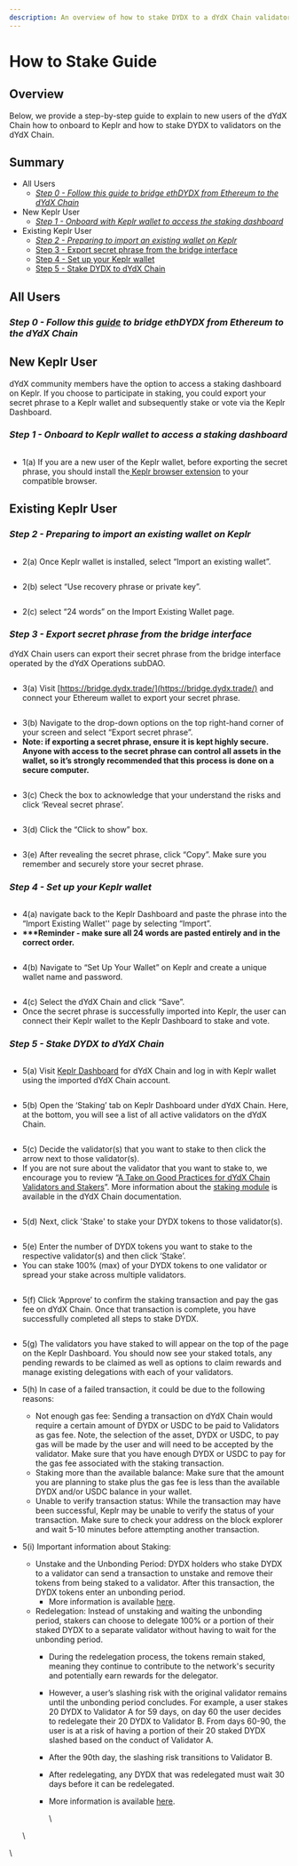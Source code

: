 ```yaml
---
description: An overview of how to stake DYDX to a dYdX Chain validator.
---
```


# How to Stake Guide

## Overview

Below, we provide a step-by-step guide to explain to new users of the dYdX Chain how to onboard to Keplr and how to stake DYDX to validators on the dYdX Chain.

## Summary

* All Users
  * [_Step 0 - Follow this guide to bridge ethDYDX from Ethereum to the dYdX Chain_](how-to-stake-guide.md#step-0-follow-this-guide-to-bridge-ethdydx-from-ethereum-to-the-dydx-chain)
* New Keplr User
  * [_Step 1 - Onboard with Keplr wallet to access the staking dashboard_](how-to-stake-guide.md#step-1-onboard-to-keplr-wallet-to-access-a-staking-dashboard)
* Existing Keplr User
  * [_Step 2 - Preparing to import an existing wallet on Keplr_](how-to-stake-guide.md#step-2-preparing-to-import-an-existing-wallet-on-keplr)
  * [Step 3 - Export secret phrase from the bridge interface](how-to-stake-guide.md#step-3-export-secret-phrase-from-the-bridge-interface)
  * [Step 4 - Set up your Keplr wallet ](how-to-stake-guide.md#step-4-set-up-your-keplr-wallet)
  * [Step 5 - Stake DYDX to dYdX Chain](how-to-stake-guide.md#step-5-stake-dydx-to-dydx-chain)

## All Users&#x20;

### _Step 0 - Follow this_ [_guide_](../../migration-of-dydx-from-ethereum-to-dydx-chain/how-to-bridge-guide.md) _to bridge ethDYDX from Ethereum to the dYdX Chain_

## New Keplr User

dYdX community members have the option to access a staking dashboard on Keplr. If you choose to participate in staking, you could export your secret phrase to a Keplr wallet and subsequently stake or vote via the Keplr Dashboard.

### _Step 1 - Onboard to Keplr wallet to access a staking dashboard_

<figure><img src="../../.gitbook/assets/1(a) (1).png" alt=""><figcaption></figcaption></figure>

* 1(a) If you are a new user of the Keplr wallet, before exporting the secret phrase, you should install the[ Keplr browser extension](https://www.keplr.app/download) to your compatible browser.

## Existing Keplr User

### _Step 2 - Preparing to import an existing wallet on Keplr_

<figure><img src="../../.gitbook/assets/2(a) (1).png" alt=""><figcaption></figcaption></figure>

* 2(a) Once Keplr wallet is installed, select “Import an existing wallet”.

<figure><img src="../../.gitbook/assets/2(b).png" alt=""><figcaption></figcaption></figure>

* 2(b) select “Use recovery phrase or private key”.

<figure><img src="../../.gitbook/assets/2(c).png" alt=""><figcaption></figcaption></figure>

* 2(c) select “24 words” on the Import Existing Wallet page.

### _Step 3 - Export secret phrase from the bridge interface_

dYdX Chain users can export their secret phrase from the bridge interface operated by the dYdX Operations subDAO.&#x20;

<figure><img src="../../.gitbook/assets/3(a).png" alt=""><figcaption></figcaption></figure>

* 3(a) Visit [https://bridge.dydx.trade/](https://bridge.dydx.trade/) and connect your Ethereum wallet to export your secret phrase.

<figure><img src="../../.gitbook/assets/3(b).png" alt=""><figcaption></figcaption></figure>

* 3(b) Navigate to the drop-down options on the top right-hand corner of your screen and select “Export secret phrase”.
* **Note: if exporting a secret phrase, ensure it is kept highly secure. Anyone with access to the secret phrase can control all assets in the wallet, so it’s strongly recommended that this process is done on a secure computer.**

<figure><img src="../../.gitbook/assets/3(c).png" alt=""><figcaption></figcaption></figure>

* 3(c) Check the box to acknowledge that your understand the risks and click ‘Reveal secret phrase’.

<figure><img src="../../.gitbook/assets/3(d).png" alt=""><figcaption></figcaption></figure>

* 3(d) Click the “Click to show” box.

<figure><img src="../../.gitbook/assets/3(e).png" alt=""><figcaption></figcaption></figure>

* 3(e) After revealing the secret phrase, click “Copy”. Make sure you remember and securely store your secret phrase.

### _Step 4 - Set up your Keplr wallet_

<figure><img src="../../.gitbook/assets/4(a) (1).png" alt=""><figcaption></figcaption></figure>

* 4(a) navigate back to the Keplr Dashboard and paste the phrase into the “Import Existing Wallet'' page by selecting “Import”.
* **\*\*\*Reminder - make sure all 24 words are pasted entirely and in the correct order.**

<figure><img src="../../.gitbook/assets/4(b) (1).png" alt=""><figcaption></figcaption></figure>

* 4(b) Navigate to “Set Up Your Wallet” on Keplr and create a unique wallet name and password.

<figure><img src="../../.gitbook/assets/4(c).png" alt=""><figcaption></figcaption></figure>

* 4(c) Select the dYdX Chain and click “Save”.
* Once the secret phrase is successfully imported into Keplr, the user can connect their Keplr wallet to the Keplr Dashboard to stake and vote.

### _Step 5 - Stake DYDX to dYdX Chain_

<figure><img src="../../.gitbook/assets/5(a) (1).png" alt=""><figcaption></figcaption></figure>

* 5(a) Visit [Keplr Dashboard](https://wallet.keplr.app/chains/dydx) for dYdX Chain and log in with Keplr wallet using the imported dYdX Chain account.

<figure><img src="../../.gitbook/assets/5(b) (1).png" alt=""><figcaption></figcaption></figure>

* 5(b) Open the ‘Staking’ tab on Keplr Dashboard under dYdX Chain. Here, at the bottom, you will see a list of all active validators on the dYdX Chain.

<figure><img src="../../.gitbook/assets/5(c).png" alt=""><figcaption></figcaption></figure>

* 5(c) Decide the validator(s) that you want to stake to then click the arrow next to those validator(s).
* If you are not sure about the validator that you want to stake to, we encourage you to review “[A Take on Good Practices for dYdX Chain Validators and Stakers](https://www.dydx.foundation/blog/good-practices-for-dydx-chain-validators-and-stakers)”. More information about the [staking module](https://docs.dydx.community/dydx-token-migration/dydx-chain-modules-and-parameters/staking) is available in the dYdX Chain documentation.

<figure><img src="../../.gitbook/assets/5(d).png" alt=""><figcaption></figcaption></figure>

* 5(d) Next, click 'Stake' to stake your DYDX tokens to those validator(s).

<figure><img src="../../.gitbook/assets/5(e).png" alt=""><figcaption></figcaption></figure>

* 5(e) Enter the number of DYDX tokens you want to stake to the respective validator(s) and then click ‘Stake’.
* You can stake 100% (max) of your DYDX tokens to one validator or spread your stake across multiple validators.&#x20;

<figure><img src="../../.gitbook/assets/5(f).png" alt=""><figcaption></figcaption></figure>

* 5(f) Click ‘Approve’ to confirm the staking transaction and pay the gas fee on dYdX Chain. Once that transaction is complete, you have successfully completed all steps to stake DYDX.

<figure><img src="../../.gitbook/assets/5(g).png" alt=""><figcaption></figcaption></figure>

* 5(g) The validators you have staked to will appear on the top of the page on the Keplr Dashboard. You should now see your staked totals, any pending rewards to be claimed as well as options to claim rewards and manage existing delegations with each of your validators.
* 5(h) In case of a failed transaction, it could be due to the following reasons:
  * Not enough gas fee: Sending a transaction on dYdX Chain would require a certain amount of DYDX or USDC to be paid to Validators as gas fee. Note, the selection of the asset, DYDX or USDC, to pay gas will be made by the user and will need to be accepted by the validator. Make sure that you have enough DYDX or USDC to pay for the gas fee associated with the staking transaction.
  * Staking more than the available balance: Make sure that the amount you are planning to stake plus the gas fee is less than the available DYDX and/or USDC balance in your wallet.&#x20;
  * Unable to verify transaction status: While the transaction may have been successful, Keplr may be unable to verify the status of your transaction. Make sure to check your address on the block explorer and wait 5-10 minutes before attempting another transaction.
*   5(i) Important information about Staking:&#x20;

    * Unstake and the Unbonding Period: DYDX holders who stake DYDX to a validator can send a transaction to unstake and remove their tokens from being staked to a validator. After this transaction, the DYDX tokens enter an unbonding period.&#x20;
      * More information is available [here](https://www.dydx.foundation/how-to-unstake).
    * Redelegation: Instead of unstaking and waiting the unbonding period, stakers can choose to delegate 100% or a portion of their staked DYDX to a separate validator without having to wait for the unbonding period.&#x20;
      * During the redelegation process, the tokens remain staked, meaning they continue to contribute to the network's security and potentially earn rewards for the delegator.
      * However, a user’s slashing risk with the original validator remains until the unbonding period concludes. For example, a user stakes 20 DYDX to Validator A for 59 days, on day 60 the user decides to redelegate their 20 DYDX to Validator B. From days 60-90, the user is at a risk of having a portion of their 20 staked DYDX slashed based on the conduct of Validator A.&#x20;
      * After the 90th day, the slashing risk transitions to Validator B.
      * After redelegating, any DYDX that was redelegated must wait 30 days before it can be redelegated.
      *   More information is available [here](https://www.dydx.foundation/how-to-redelegate).

          \




    \


\


###

